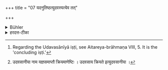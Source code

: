 +++
title = "07 यदनुतिष्ठत्युदवस्यत्येव तत्"

+++

<details><summary>Bühler</summary>

7. When he rises after his guest has risen (to depart), that act represents the Udavasānīyā iṣṭi (of a Vedic sacrifice). [^5] 


[^5]:  Regarding the Udavasānīyā iṣṭi, see Aitareya-brāhmaṇa VIII, 5. It is the 'concluding iṣṭi.'
</details>

<details><summary>हरदत्त-टीका</summary>

## सूत्रम्
यदनुतिष्ठत्युदवस्यत्येव तत ॥ ७ ॥  
### टिप्पनी
यत् गन्तुमुत्तिष्ठन्तमतिथिमनूत्तिष्टति तदुदवस्यत्येव[^२] उदवसानीया साऽस्य यज्ञस्येति । प्रायेणोच्छब्दं न पठन्ति । केवलमनुशब्दमेव पठन्ति । तत्राप्यर्थः स एव ॥ ७ ॥  

[^२]: उदवसानीया नाम यज्ञसमाप्तौ क्रियमाणेष्टिः । उदवसाय क्रियते इत्युदवसानीया ।
</details>
